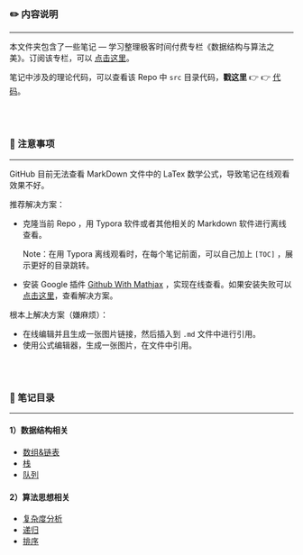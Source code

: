 ### :pencil2: 内容说明

---

本文件夹包含了一些笔记 — 学习整理极客时间付费专栏《数据结构与算法之美》。订阅该专栏，可以 [点击这里](https://time.geekbang.org/column/intro/126)。

笔记中涉及的理论代码，可以查看该 Repo 中 `src` 目录代码，**戳这里** :point_right: :point_right: [代码](notes/)。

</br></br>

### :memo: 注意事项

---

GitHub 目前无法查看 MarkDown 文件中的 LaTex 数学公式，导致笔记在线观看效果不好。

推荐解决方案：

- 克隆当前 Repo ，用 Typora 软件或者其他相关的 Markdown 软件进行离线查看。

  Note：在用 Typora 离线观看时，在每个笔记前面，可以自己加上 `[TOC]` ，展示更好的目录跳转。 

- 安装 Google 插件 [Github With Mathjax](https://chrome.google.com/webstore/detail/github-with-mathjax/ioemnmodlmafdkllaclgeombjnmnbima) ，实现在线查看。如果安装失败可以 [点击这里](https://github.com/orsharir/github-mathjax/issues/24)，查看解决方案。

根本上解决方案（嫌麻烦）：

- 在线编辑并且生成一张图片链接，然后插入到 `.md` 文件中进行引用。
- 使用公式编辑器，生成一张图片，在文件中引用。

</br></br>

### :page_with_curl: 笔记目录

---

#### 1）数据结构相关

- [数组&链表](数组&链表.md)
- [栈](栈.md)
- [队列](队列.md)



#### 2）算法思想相关

- [复杂度分析](复杂度分析.md)
- [递归](递归.md)
- [排序](排序.md)